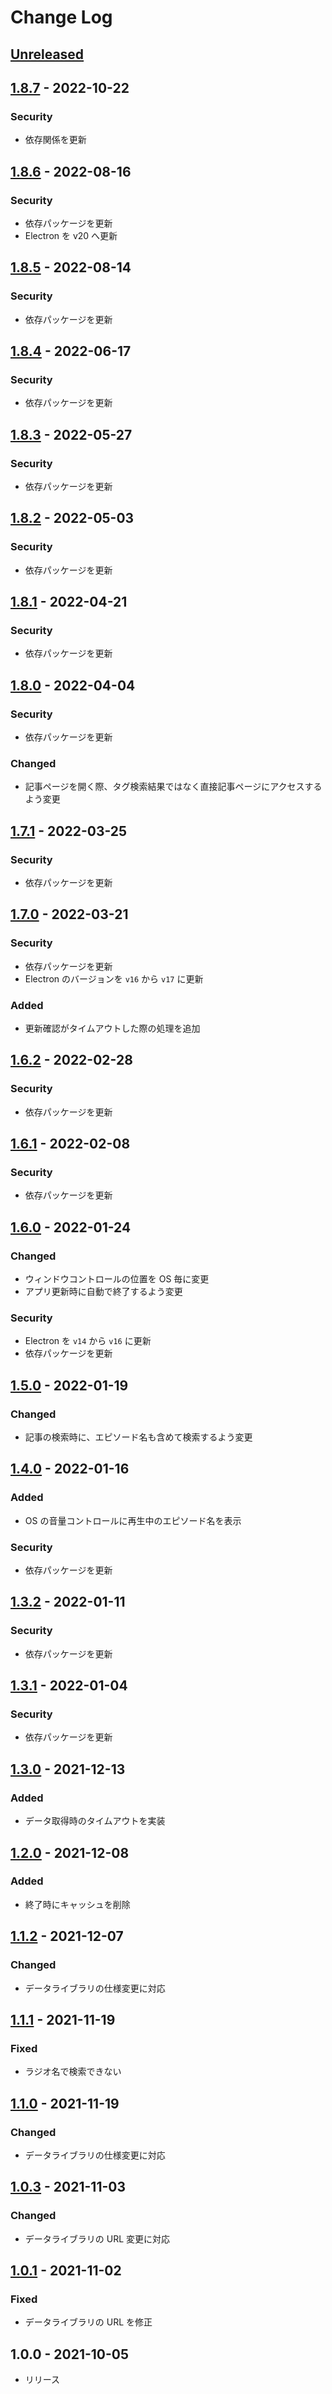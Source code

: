 # Change Log

## [Unreleased]

## [1.8.7] - 2022-10-22

### Security

- 依存関係を更新

## [1.8.6] - 2022-08-16

### Security

- 依存パッケージを更新
- Electron を v20 へ更新

## [1.8.5] - 2022-08-14

### Security

- 依存パッケージを更新

## [1.8.4] - 2022-06-17

### Security

- 依存パッケージを更新

## [1.8.3] - 2022-05-27

### Security

- 依存パッケージを更新

## [1.8.2] - 2022-05-03

### Security

- 依存パッケージを更新

## [1.8.1] - 2022-04-21

### Security

- 依存パッケージを更新

## [1.8.0] - 2022-04-04

### Security

- 依存パッケージを更新

### Changed

- 記事ページを開く際、タグ検索結果ではなく直接記事ページにアクセスするよう変更

## [1.7.1] - 2022-03-25

### Security

- 依存パッケージを更新

## [1.7.0] - 2022-03-21

### Security

- 依存パッケージを更新
- Electron のバージョンを `v16` から `v17` に更新

### Added

- 更新確認がタイムアウトした際の処理を追加

## [1.6.2] - 2022-02-28

### Security

- 依存パッケージを更新

## [1.6.1] - 2022-02-08

### Security

- 依存パッケージを更新

## [1.6.0] - 2022-01-24

### Changed

- ウィンドウコントロールの位置を OS 毎に変更
- アプリ更新時に自動で終了するよう変更

### Security

- Electron を `v14` から `v16` に更新
- 依存パッケージを更新

## [1.5.0] - 2022-01-19

### Changed

- 記事の検索時に、エピソード名も含めて検索するよう変更

## [1.4.0] - 2022-01-16

### Added

- OS の音量コントロールに再生中のエピソード名を表示

### Security

- 依存パッケージを更新

## [1.3.2] - 2022-01-11

### Security

- 依存パッケージを更新

## [1.3.1] - 2022-01-04

### Security

- 依存パッケージを更新

## [1.3.0] - 2021-12-13

### Added

- データ取得時のタイムアウトを実装

## [1.2.0] - 2021-12-08

### Added

- 終了時にキャッシュを削除

## [1.1.2] - 2021-12-07

### Changed

- データライブラリの仕様変更に対応

## [1.1.1] - 2021-11-19

### Fixed

- ラジオ名で検索できない

## [1.1.0] - 2021-11-19

### Changed

- データライブラリの仕様変更に対応

## [1.0.3] - 2021-11-03

### Changed

- データライブラリの URL 変更に対応

## [1.0.1] - 2021-11-02

### Fixed

- データライブラリの URL を修正

## 1.0.0 - 2021-10-05

- リリース

[unreleased]: https://github.com/arrow2nd/tokumei-player-pp/compare/v1.8.7...HEAD
[1.8.7]: https://github.com/arrow2nd/tokumei-player-pp/compare/v1.8.6...v1.8.7
[1.8.6]: https://github.com/arrow2nd/tokumei-player-pp/compare/v1.8.5...v1.8.6
[1.8.5]: https://github.com/arrow2nd/tokumei-player-pp/compare/v1.8.4...v1.8.5
[1.8.4]: https://github.com/arrow2nd/tokumei-player-pp/compare/v1.8.3...v1.8.4
[1.8.3]: https://github.com/arrow2nd/tokumei-player-pp/compare/v1.8.2...v1.8.3
[1.8.2]: https://github.com/arrow2nd/tokumei-player-pp/compare/v1.8.1...v1.8.2
[1.8.1]: https://github.com/arrow2nd/tokumei-player-pp/compare/v1.8.0...v1.8.1
[1.8.0]: https://github.com/arrow2nd/tokumei-player-pp/compare/v1.7.1...v1.8.0
[1.7.1]: https://github.com/arrow2nd/tokumei-player-pp/compare/v1.7.0...v1.7.1
[1.7.0]: https://github.com/arrow2nd/tokumei-player-pp/compare/v1.6.2...v1.7.0
[1.6.2]: https://github.com/arrow2nd/tokumei-player-pp/compare/v1.6.1...v1.6.2
[1.6.1]: https://github.com/arrow2nd/tokumei-player-pp/compare/v1.6.0...v1.6.1
[1.6.0]: https://github.com/arrow2nd/tokumei-player-pp/compare/v1.5.0...v1.6.0
[1.5.0]: https://github.com/arrow2nd/tokumei-player-pp/compare/v1.4.0...v1.5.0
[1.4.0]: https://github.com/arrow2nd/tokumei-player-pp/compare/v1.3.2...v1.4.0
[1.3.2]: https://github.com/arrow2nd/tokumei-player-pp/compare/v1.3.1...v1.3.2
[1.3.1]: https://github.com/arrow2nd/tokumei-player-pp/compare/v1.3.0...v1.3.1
[1.3.0]: https://github.com/arrow2nd/tokumei-player-pp/compare/v1.2.0...v1.3.0
[1.2.0]: https://github.com/arrow2nd/tokumei-player-pp/compare/v1.1.2...v1.2.0
[1.1.2]: https://github.com/arrow2nd/tokumei-player-pp/compare/v1.1.1...v1.1.2
[1.1.1]: https://github.com/arrow2nd/tokumei-player-pp/compare/v1.1.0...v1.1.1
[1.1.0]: https://github.com/arrow2nd/tokumei-player-pp/compare/v1.0.3...v1.1.0
[1.0.3]: https://github.com/arrow2nd/tokumei-player-pp/compare/v1.0.1...v1.0.3
[1.0.1]: https://github.com/arrow2nd/tokumei-player-pp/compare/v1.0.0...v1.0.1
